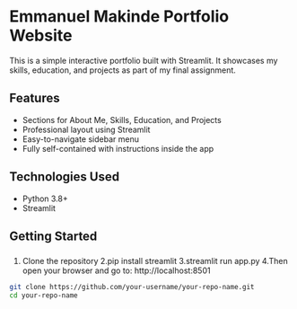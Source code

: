 # Emmanuel Makinde Portfolio Website

This is a simple interactive portfolio built with Streamlit. It showcases my skills, education, and projects as part of my final assignment.

## Features

- Sections for About Me, Skills, Education, and Projects
- Professional layout using Streamlit
- Easy-to-navigate sidebar menu
- Fully self-contained with instructions inside the app

## Technologies Used

- Python 3.8+
- Streamlit

##  Getting Started

### 
1. Clone the repository
2.pip install streamlit
3.streamlit run app.py
4.Then open your browser and go to:
http://localhost:8501



```bash
git clone https://github.com/your-username/your-repo-name.git
cd your-repo-name
